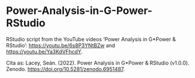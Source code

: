 # Power-Analysis-in-G-Power-RStudio
RStudio script from the YouTube videos ‘Power Analysis in G*Power &amp; RStudio’: https://youtu.be/6s8P3YNtBZw and https://youtu.be/Ya3KdVFhcdY.

Cita as: Lacey, Seán. (2022). Power Analysis in G*Power & RStudio (v1.0.0). Zenodo. https://doi.org/10.5281/zenodo.6951487.
